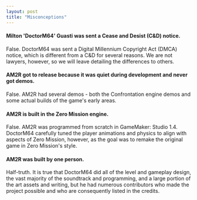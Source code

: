 ```yaml
---
layout: post
title: "Misconceptions"
---
```


#### Milton 'DoctorM64' Guasti was sent a Cease and Desist (C&D) notice.
False. DoctorM64 was sent a Digital Millennium Copyright Act (DMCA) notice, which is different from a C&D for several reasons. We are not lawyers, however, so we will leave detailing the differences to others.

#### AM2R got to release because it was quiet during development and never got demos.
False. AM2R had several demos - both the Confrontation engine demos and some actual builds of the game's early areas.

#### AM2R is built in the Zero Mission engine.
False. AM2R was programmed from scratch in GameMaker: Studio 1.4. DoctorM64 carefully tuned the player animations and physics to align with aspects of Zero Mission, however, as the goal was to remake the original game in Zero Mission's style.

#### AM2R was built by one person.
Half-truth. It is true that DoctorM64 did all of the level and gameplay design, the vast majority of the soundtrack and programming, and a large portion of the art assets and writing, but he had numerous contributors who made the project possible and who are consequently listed in the credits.
